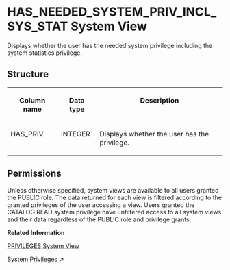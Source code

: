 <!-- loio784d3b8b94db47ad86d0a62893d76d33 -->

# HAS\_NEEDED\_SYSTEM\_PRIV\_INCL\_SYS\_STAT System View

Displays whether the user has the needed system privilege including the system statistics privilege.



<a name="loio784d3b8b94db47ad86d0a62893d76d33__section_jkx_1pw_shb"/>

## Structure


<table>
<tr>
<th valign="top">

Column name

</th>
<th valign="top">

Data type

</th>
<th valign="top">

Description

</th>
</tr>
<tr>
<td valign="top">

HAS\_PRIV

</td>
<td valign="top">

INTEGER

</td>
<td valign="top">

Displays whether the user has the privilege.

</td>
</tr>
</table>



<a name="loio784d3b8b94db47ad86d0a62893d76d33__section_xnt_nrb_dzb"/>

## Permissions

Unless otherwise specified, system views are available to all users granted the PUBLIC role. The data returned for each view is filtered according to the granted privileges of the user accessing a view. Users granted the CATALOG READ system privilege have unfiltered access to all system views and their data regardless of the PUBLIC role and privilege grants.

**Related Information**  


[PRIVILEGES System View](privileges-system-view-20cc29b.md "Provides information about available privileges.")

[System Privileges](https://help.sap.com/viewer/a1317de16a1e41a6b0ff81849d80713c/2023_4_QRC/en-US/cadbcfc38b084808b80b3551b1cd756e.html "System privileges control general system activities.") :arrow_upper_right:

